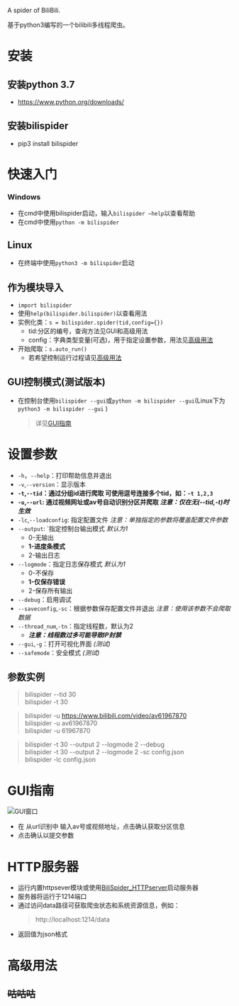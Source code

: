 
A spider of BiliBili.

基于python3编写的一个bilibili多线程爬虫。

# 安装

## 安装python 3.7 
+ https://www.python.org/downloads/
## 安装bilispider
+ pip3 install bilispider
# 快速入门
### Windows
+ 在cmd中使用bilispider启动，输入`bilispider –help`以查看帮助
+ 在cmd中使用`python -m bilispider`
## Linux
+ 在终端中使用`python3 -m bilispider`启动
## 作为模块导入
+ `import bilispider`
+ 使用`help(bilispider.bilispider)`以查看用法
+ 实例化类：`s = bilispider.spider(tid,config={})`
	+ tid:分区的编号，查询方法见GUI和高级用法
	+ config：字典类型变量(可选)，用于指定设置参数，用法见[高级用法](#高级用法 "转到高级用法")
+ 开始爬取：`s.auto_run()`
	+ 若希望控制运行过程请见[高级用法](#高级用法 "转到高级用法")
## GUI控制模式(测试版本)
+ 在控制台使用`bilispider --gui`或`python -m bilispider --gui`(Linux下为`python3 -m bilispider --gui` )
	> 详见[GUI指南](#GUI指南 "GUI指南")

# 设置参数
+ `-h`，`--help`：打印帮助信息并退出
+ `-v`,`--version`：显示版本
+ **`-t`,`--tid`：通过分组id进行爬取 可使用逗号连接多个tid，如：`-t 1,2,3`**
+ **`-u`,`--url`: 通过视频网址或av号自动识别分区并爬取 *注意：仅在无(--tid,-t)时生效***
+  `-lc`,`--loadconfig`: 指定配置文件 *注意：单独指定的参数将覆盖配置文件参数*
+ `--output`: `指定控制台输出模式 *默认为1*
	+ 0-无输出
	+ **1-进度条模式**
	+ 2-输出日志
+ `--logmode`：指定日志保存模式 *默认为1*
	+ 0-不保存
	+ **1-仅保存错误**
	+ 2-保存所有输出
+ `--debug`：启用调试
+ `--saveconfig`,`-sc`：根据参数保存配置文件并退出 *注意：使用该参数不会爬取数据*
+ `--thread_num`,`-tn`：指定线程数，默认为2 
	+  ***注意：线程数过多可能导致IP封禁***
+ `--gui`,`-g`：打开可视化界面 *(测试)*
+ `--safemode`：安全模式 *(测试)*
## 参数实例
> bilispider --tid 30 \
 bilispider -t 30 

> bilispider -u https://www.bilibili.com/video/av61967870 \
bilispider -u av61967870 \
bilispider -u 61967870

> bilispider -t 30 --output 2 --logmode 2 --debug \
bilispider -t 30 --output 2 --logmode 2 -sc config.json \
bilispider -lc config.json


# GUI指南
![GUI窗口](img/gui_1.png "GUI主窗口")
+ 在 从url识别中 输入av号或视频地址，点击确认获取分区信息
+ 点击确认以提交参数

# HTTP服务器
+ 运行内置httpsever模块或使用[BiliSpider_HTTPserver](https://github.com/pangbo13/BiliSpider_HTTPserver "在github中打开BiliSpider_HTTPserver")启动服务器
+ 服务器将运行于1214端口
+ 通过访问data路径可获取爬虫状态和系统资源信息，例如： 
	> http://localhost:1214/data
+ 返回值为json格式
# 高级用法
## ~~咕咕咕~~